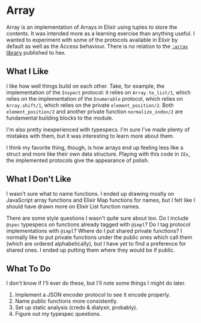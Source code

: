 # Array
Array is an implementation of Arrays in Elixir using tuples to store the contents. It was intended more as a learning exercise than anything useful. I wanted to experiment with some of the protocols available in Elixir by default as well as the Access behaviour. There is no relation to the [`:array` library](https://hex.pm/packages/array) published to hex.

## What I Like
I like how well things build on each other. Take, for example, the implementation of the `Inspect` protocol: it relies on `Array.to_list/1`, which relies on the implementation of the `Enumerable` protocol, which relies on `Array.shift/1`, which relies on the private `element_position/2`. Both `element_position/2` and another private function `normalize_index/2` are fundamental building blocks to the module.

I'm also pretty inexperienced with typespecs. I'm sure I've made plenty of mistakes with them, but it was interesting to learn more about them.

I think my favorite thing, though, is how arrays end up feeling less like a struct and more like their own data structure. Playing with this code in `IEx`, the implemented protocols give the appearance of polish.

## What I Don't Like
I wasn't sure what to name functions. I ended up drawing mostly on JavaScript array functions and Elixir Map functions for names, but I felt like I should have drawn more on Elixir List function names.

There are some style questions I wasn't quite sure about too. Do I include `@spec` typespecs on functions already tagged with `@impl`? Do I tag protocol implementations with `@impl`? Where do I put shared private functions? I normally like to put private functions under the public ones which call them (which are ordered alphabetically), but I have yet to find a preference for shared ones. I ended up putting them where they would be if public.

## What To Do
I don't know if I'll ever do these, but I'll note some things I might do later.
1. Implement a JSON encoder protocol to see it encode properly.
2. Name public functions more consistently.
3. Set up static analysis (credo & dialyxir, probably).
4. Figure out my typespec questions.
